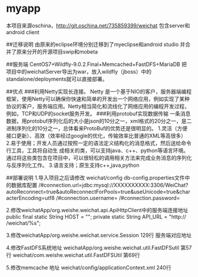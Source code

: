 # myapp
本项目来源oschina，http://git.oschina.net/735859399/weichat
包含server和android client

##迁移说明
由原来的eclipse环境分别迁移到了myeclipse和android studio
并合并了原来分开的开源项目swip和mobeta

##服务端
CentOS7+Wildfly-9.0.2.Final+Memcached+FastDFS+MariaDB
把项目中的weichatServer导出为war，放入wildfly（jboss）中的standalone/deployments就可以直接部署。

##优点
###利用Netty实现长连接。
     Netty 是一个基于NIO的客户，服务器端编程框架，使用Netty可以确保你快速和简单的开发出一个网络应用，例如实现了某种协议的客户，服务端应用。Netty相当简化和流线化了网络应用的编程开发过程，例如，TCP和UDP的socket服务开发。
###利用protobuf实现数据传输
   一条消息数据，用protobuf序列化后的大小是json的10分之一，xml格式的20分之一，是二进制序列化的10分之一，总体看来ProtoBuf的优势还是很明显的。
   1.灵活（方便接口更新）、高效（效率经过google的优化，传输效率比普通的XML等高很多）
   2.易于使用；开发人员通过按照一定的语法定义结构化的消息格式，然后送给命令行工具，工具将自动生   成相关的类，可以支持java、c++、python等语言环境。通过将这些类包含在项目中，可以很轻松的调用相关方法来完成业务消息的序列化与反序列化工作。
   3.语言支持；原生支持c++,java,python
   
##部署说明
1.导入项目之后请修改 weichat/config db-config.properties文件中的数据库配置            /#connection.url=jdbc:mysql://XXXXXXXXXX:3306/WeiChat?autoReconnect=true&autoReconnectForPools=true&useUnicode=true&characterEncoding=utf8
     /#connection.username= 
     /#connection.password=

2.修改weichatApp/org.weishe.weichat.api.ApiHttpClient中的服务端连接地址
     public final static String HOST = "";
     private static String API_URL = "http:// /weichat/%s";

3.修改weichatApp/org.weishe.weichat.service.Session 129行 服务端对应地址

4.修改FastDFS系统地址
     weichatApp/org.weishe.weichat.util.FastDFSutil 第57行 
     weichat/com.weishe.weichat.util.FastDFSUtil 第69行

5.修改memcache 地址
     weichat/config/applicationContext.xml 240行


